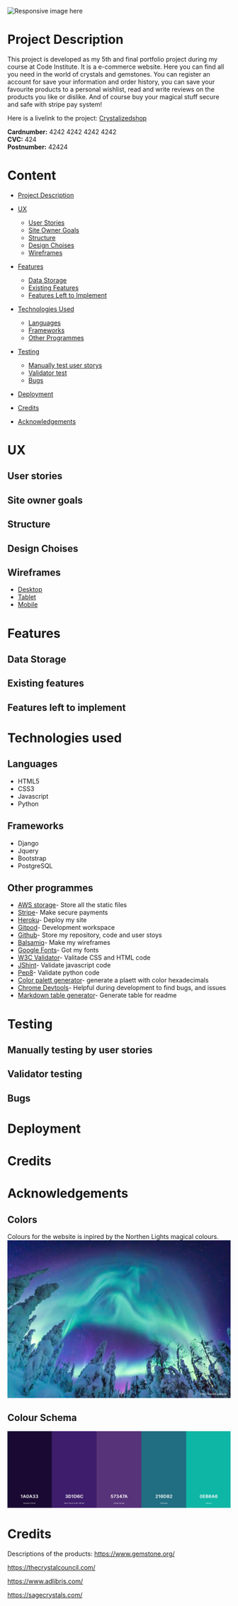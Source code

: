 ![Responsive image here]()

# Project Description
This project is developed as my 5th and final portfolio project during my course at Code Institute. It is a e-commerce website. Here you can find all you need in the world of crystals and gemstones. You can register an account for save your information and order history, you can save your favourite products to a personal wishlist, read and write reviews on the products you like or dislike. And of course buy your magical stuff secure and safe with stripe pay system! 

Here is a livelink to the project: [Crystalizedshop](https://crystalizedshop.herokuapp.com/)

**Cardnumber:** 4242 4242 4242 4242   
**CVC:** 424   
**Postnumber:** 42424   

# Content
* [Project Description](https://github.com/StinaAxelsson/crystalize-pp5#project-description)
* [UX](https://github.com/StinaAxelsson/crystalize-pp5#ux)
  * [User Stories](https://github.com/StinaAxelsson/crystalize-pp5#user-stories)
  * [Site Owner Goals](https://github.com/StinaAxelsson/crystalize-pp5#site-owner-goals)
  * [Structure](https://github.com/StinaAxelsson/crystalize-pp5#structure)
  * [Design Choises](https://github.com/StinaAxelsson/crystalize-pp5#design-choises)
  * [Wireframes](https://github.com/StinaAxelsson/crystalize-pp5#wireframes)
* [Features](https://github.com/StinaAxelsson/crystalize-pp5#features)
  * [Data Storage](https://github.com/StinaAxelsson/crystalize-pp5#data-storage)
  * [Existing Features](https://github.com/StinaAxelsson/crystalize-pp5#existing-features)
  * [Features Left to Implement](https://github.com/StinaAxelsson/crystalize-pp5#features-left-to-implement)
  
* [Technologies Used](https://github.com/StinaAxelsson/crystalize-pp5#technologies-used)
  * [Languages](https://github.com/StinaAxelsson/crystalize-pp5#languages)
  * [Frameworks](https://github.com/StinaAxelsson/crystalize-pp5#frameworks)
  * [Other Programmes](https://github.com/StinaAxelsson/crystalize-pp5#other-programmes)
  
* [Testing](https://github.com/StinaAxelsson/crystalize-pp5#testing)
  * [Manually test user storys](https://github.com/StinaAxelsson/crystalize-pp5#manually-testing-by-user-stories)
  * [Validator test](https://github.com/StinaAxelsson/crystalize-pp5#validator-testing)
  * [Bugs](https://github.com/StinaAxelsson/crystalize-pp5#bugs)
  
* [Deployment](https://github.com/StinaAxelsson/crystalize-pp5#deployment)
* [Credits](https://github.com/StinaAxelsson/crystalize-pp5#credits)
* [Acknowledgements](https://github.com/StinaAxelsson/crystalize-pp5#acknowledgements)

# UX 
## User stories
## Site owner goals
## Structure
## Design Choises
## Wireframes
  * [Desktop]()
  * [Tablet]()
  * [Mobile]()

# Features
## Data Storage
## Existing features
## Features left to implement

# Technologies used
## Languages
  * HTML5
  * CSS3
  * Javascript
  * Python
## Frameworks
  * Django
  * Jquery
  * Bootstrap
  * PostgreSQL
## Other programmes
  * [AWS storage]()- Store all the static files
  * [Stripe]()- Make secure payments
  * [Heroku]()- Deploy my site
  * [Gitpod]()- Development workspace
  * [Github]()- Store my repository, code and user stoys
  * [Balsamiq]()- Make my wireframes 
  * [Google Fonts]()- Got my fonts
  * [W3C Validator]()- Valitade CSS and HTML code
  * [JShint]()- Validate javascript code
  * [Pep8]()- Validate python code
  * [Color palett generator]()- generate a plaett with color hexadecimals
  * [Chrome Devtools]()- Helpful during development to find bugs, and issues
  * [Markdown table generator]()- Generate table for readme

# Testing
## Manually testing by user stories
## Validator testing
## Bugs

# Deployment
# Credits
# Acknowledgements

## Colors
Colours for the website is inpired by the Northen Lights magical colours.
![nothen light](https://github.com/StinaAxelsson/project-5/blob/main/media/norrsken.jpg)
## Colour Schema
![color scheme](https://github.com/StinaAxelsson/project-5/blob/main/media/colorscheme.jpg)


# Credits
Descriptions of the products: https://www.gemstone.org/

https://thecrystalcouncil.com/

https://www.adlibris.com/

https://sagecrystals.com/